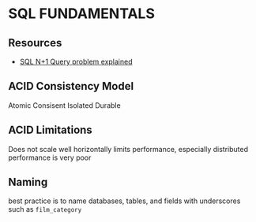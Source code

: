 # SQL FUNDAMENTALS

## Resources

- [SQL N+1 Query problem explained](https://secure.phabricator.com/book/phabcontrib/article/n_plus_one/)

## ACID Consistency Model

Atomic
Consisent
Isolated
Durable

## ACID Limitations

Does not scale well horizontally
limits performance, especially distributed performance is very poor

## Naming

best practice is to name databases, tables, and fields with underscores such as `film_category`
